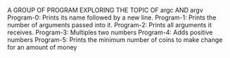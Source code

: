 A GROUP OF PROGRAM EXPLORING THE TOPIC OF argc AND argv
Program-0: Prints its name followed by a new line.
Program-1: Prints the number of arguments passed into it.
Program-2: Prints all arguments it receives.
Program-3: Multiples two numbers
Program-4: Adds positive numbers
Program-5: Prints the minimum number of coins to make change for an amount of money

